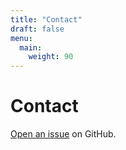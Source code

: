 ```yaml
---
title: "Contact"
draft: false
menu:
  main:
    weight: 90
---
```


# Contact

[Open an issue](https://github.com/clairezhao3/hugo-mock-landing-page/new) on GitHub.
